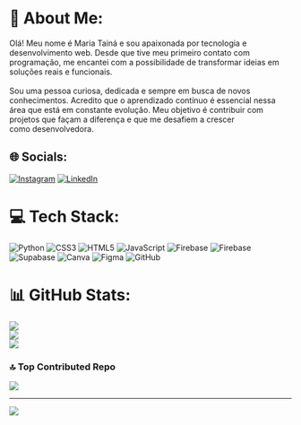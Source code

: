 # 💫 About Me:
Olá! Meu nome é Maria Tainá e sou apaixonada por tecnologia e desenvolvimento web. Desde que tive meu primeiro contato com programação, me encantei com a possibilidade de transformar ideias em soluções reais e funcionais.<br><br>Sou uma pessoa curiosa, dedicada e sempre em busca de novos conhecimentos. Acredito que o aprendizado contínuo é essencial nessa área que está em constante evolução. Meu objetivo é contribuir com projetos que façam a diferença e que me desafiem a crescer como desenvolvedora.


## 🌐 Socials:
[![Instagram](https://img.shields.io/badge/Instagram-%23E4405F.svg?logo=Instagram&logoColor=white)](https://instagram.com/tainamf__) [![LinkedIn](https://img.shields.io/badge/LinkedIn-%230077B5.svg?logo=linkedin&logoColor=white)](https://linkedin.com/in/https://www.linkedin.com/in/tainamirand4/) 

# 💻 Tech Stack:
![Python](https://img.shields.io/badge/python-3670A0?style=for-the-badge&logo=python&logoColor=ffdd54) ![CSS3](https://img.shields.io/badge/css3-%231572B6.svg?style=for-the-badge&logo=css3&logoColor=white) ![HTML5](https://img.shields.io/badge/html5-%23E34F26.svg?style=for-the-badge&logo=html5&logoColor=white) ![JavaScript](https://img.shields.io/badge/javascript-%23323330.svg?style=for-the-badge&logo=javascript&logoColor=%23F7DF1E) ![Firebase](https://img.shields.io/badge/firebase-%23039BE5.svg?style=for-the-badge&logo=firebase) ![Firebase](https://img.shields.io/badge/firebase-a08021?style=for-the-badge&logo=firebase&logoColor=ffcd34) ![Supabase](https://img.shields.io/badge/Supabase-3ECF8E?style=for-the-badge&logo=supabase&logoColor=white) ![Canva](https://img.shields.io/badge/Canva-%2300C4CC.svg?style=for-the-badge&logo=Canva&logoColor=white) ![Figma](https://img.shields.io/badge/figma-%23F24E1E.svg?style=for-the-badge&logo=figma&logoColor=white) ![GitHub](https://img.shields.io/badge/github-%23121011.svg?style=for-the-badge&logo=github&logoColor=white)
# 📊 GitHub Stats:
![](https://github-readme-stats.vercel.app/api?username=tainamf&theme=dark&hide_border=false&include_all_commits=false&count_private=false)<br/>
![](https://nirzak-streak-stats.vercel.app/?user=tainamf&theme=dark&hide_border=false)<br/>
![](https://github-readme-stats.vercel.app/api/top-langs/?username=tainamf&theme=dark&hide_border=false&include_all_commits=false&count_private=false&layout=compact)

### 🔝 Top Contributed Repo
![](https://github-contributor-stats.vercel.app/api?username=tainamf&limit=5&theme=dark&combine_all_yearly_contributions=true)

---
[![](https://visitcount.itsvg.in/api?id=tainamf&icon=0&color=0)](https://visitcount.itsvg.in)

<!-- Proudly created with GPRM ( https://gprm.itsvg.in ) -->
